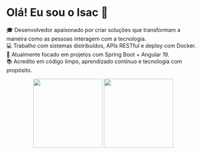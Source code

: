 # Olá! Eu sou o Isac 👋

🎓 Desenvolvedor apaixonado por criar soluções que transformam a maneira 
como as pessoas interagem com a tecnologia.  
💻 Trabalho com sistemas distribuídos, APIs RESTful e deploy com Docker.  
🎯 Atualmente focado em projetos com Spring Boot + Angular 19.  
📚 Acredito em código limpo, aprendizado contínuo e tecnologia com propósito.

<div align="center">
  <img height="180em" src="https://github-readme-stats.vercel.app/api?username=isaccanedo&show_icons=true&theme=dracula&include_all_commits=true&count_private=true"/>
  <img height="180em" src="https://github-readme-stats.vercel.app/api/top-langs/?username=isaccanedo&layout=compact&langs_count=7&theme=dracula"/>
</div>
 
  <!--
  <img height="180em" src="https://github-readme-stats.vercel.app/api/top-langs/?username=isaccanedo&layout=compact&langs_count=7&theme=dracula"/>
</div>



<!--![Snake animation](https://github.com/isaccanedo/isaccanedo/blob/output/github-contribution-grid-snake.svg)-->


<!--
**isaccanedo/isaccanedo** is a ✨ _special_ ✨ repository because its `README.md` (this file) appears on your GitHub profile.

Here are some ideas to get you started:

- 🔭 I’m currently working on ...
- 🌱 I’m currently learning ...
- 👯 I’m looking to collaborate on ...
- 🤔 I’m looking for help with ...
- 💬 Ask me about ...
- 📫 How to reach me: ...
- 😄 Pronouns: ...
- ⚡ Fun fact: ...

-->

<!--
### Observing → Reasoning → Acting
-->

